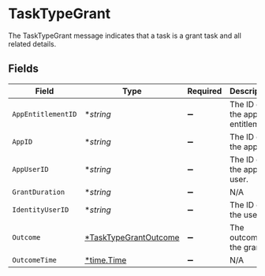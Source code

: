 # TaskTypeGrant

The TaskTypeGrant message indicates that a task is a grant task and all related details.


## Fields

| Field                                                                | Type                                                                 | Required                                                             | Description                                                          |
| -------------------------------------------------------------------- | -------------------------------------------------------------------- | -------------------------------------------------------------------- | -------------------------------------------------------------------- |
| `AppEntitlementID`                                                   | **string*                                                            | :heavy_minus_sign:                                                   | The ID of the app entitlement.                                       |
| `AppID`                                                              | **string*                                                            | :heavy_minus_sign:                                                   | The ID of the app.                                                   |
| `AppUserID`                                                          | **string*                                                            | :heavy_minus_sign:                                                   | The ID of the app user.                                              |
| `GrantDuration`                                                      | **string*                                                            | :heavy_minus_sign:                                                   | N/A                                                                  |
| `IdentityUserID`                                                     | **string*                                                            | :heavy_minus_sign:                                                   | The ID of the user.                                                  |
| `Outcome`                                                            | [*TaskTypeGrantOutcome](../../models/shared/tasktypegrantoutcome.md) | :heavy_minus_sign:                                                   | The outcome of the grant.                                            |
| `OutcomeTime`                                                        | [*time.Time](https://pkg.go.dev/time#Time)                           | :heavy_minus_sign:                                                   | N/A                                                                  |